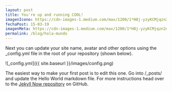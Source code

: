 ```yaml
---
layout: post
title: You're up and running COOL!
imagenIcono: https://cdn-images-1.medium.com/max/1200/1*H8j-yzyKCMjqzn2dRNBAVQ.png
fechaPost: 15-03-19
imagenMeta: https://cdn-images-1.medium.com/max/1200/1*H8j-yzyKCMjqzn2dRNBAVQ.png
permalink: /blog/hola-mundo
---
```


Next you can update your site name, avatar and other options using the _config.yml file in the root of your repository (shown below).

![_config.yml]({{ site.baseurl }}/images/config.png)

The easiest way to make your first post is to edit this one. Go into /_posts/ and update the Hello World markdown file. For more instructions head over to the [Jekyll Now repository](https://github.com/barryclark/jekyll-now) on GitHub.